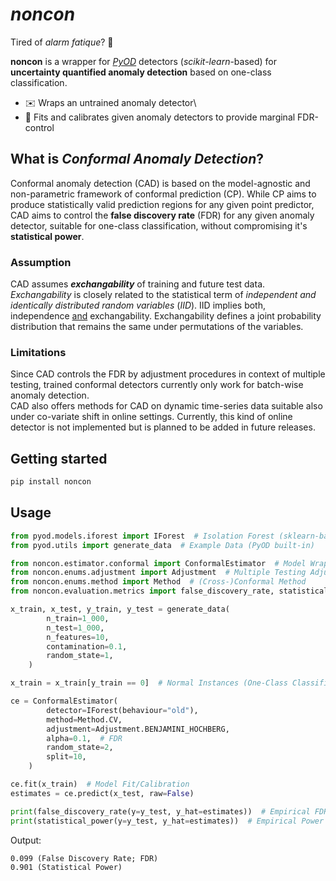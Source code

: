 # *noncon*

Tired of *alarm fatique*? :rotating_light:

**noncon** is a wrapper for [*PyOD*](https://pyod.readthedocs.io/en/latest/) detectors (*scikit-learn*-based) for **uncertainty quantified anomaly detection**
based on one-class classification.

* :envelope: Wraps an untrained anomaly detector\
* :telescope: Fits and calibrates given anomaly detectors to provide marginal FDR-control

## What is *Conformal Anomaly Detection*?

Conformal anomaly detection (CAD) is based on the model-agnostic and non-parametric framework of conformal prediction (CP).
While CP aims to produce statistically valid prediction regions for any given point predictor, CAD aims to control the
**false discovery rate** (FDR) for any given anomaly detector, suitable for one-class classification, without compromising
it's **statistical power**.

### Assumption
CAD assumes ***exchangability*** of training and future test data. *Exchangability* is closely related to the statistical
term of *independent and identically distributed random variables* (*IID*). IID implies both, independence <ins>and</ins> 
exchangability. Exchangability defines a joint probability distribution that remains the same under permutations
of the variables.

### Limitations
Since CAD controls the FDR by adjustment procedures in context of multiple testing, trained conformal detectors currently
only work for batch-wise anomaly detection.\
CAD also offers methods for CAD on dynamic time-series data suitable also under co-variate shift in online settings.
Currently, this kind of online detector is not implemented but is planned to be added in future releases.

## Getting started

```sh
pip install noncon
```

## Usage

```python
from pyod.models.iforest import IForest  # Isolation Forest (sklearn-based)
from pyod.utils import generate_data  # Example Data (PyOD built-in)

from noncon.estimator.conformal import ConformalEstimator  # Model Wrapper
from noncon.enums.adjustment import Adjustment  # Multiple Testing Adjustment Procedures
from noncon.enums.method import Method  # (Cross-)Conformal Method
from noncon.evaluation.metrics import false_discovery_rate, statistical_power  # Evaluation Metrics

x_train, x_test, y_train, y_test = generate_data(
        n_train=1_000,
        n_test=1_000,
        n_features=10,
        contamination=0.1,
        random_state=1,
    )

x_train = x_train[y_train == 0]  # Normal Instances (One-Class Classification)

ce = ConformalEstimator(
        detector=IForest(behaviour="old"),
        method=Method.CV,
        adjustment=Adjustment.BENJAMINI_HOCHBERG,
        alpha=0.1,  # FDR
        random_state=2,
        split=10,
    )

ce.fit(x_train)  # Model Fit/Calibration
estimates = ce.predict(x_test, raw=False)

print(false_discovery_rate(y=y_test, y_hat=estimates))  # Empirical FDR
print(statistical_power(y=y_test, y_hat=estimates))  # Empirical Power
```

Output:
```
0.099 (False Discovery Rate; FDR)
0.901 (Statistical Power)
```
